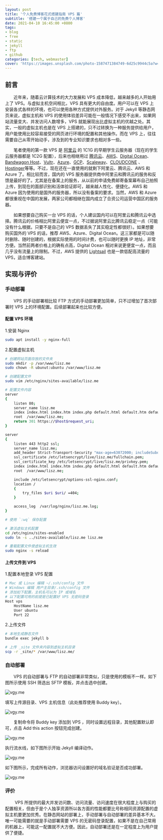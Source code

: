```yaml
---
layout: post
title: '个人免费博客花式搭建指南 VPS 篇'
subtitle: '搭建一个属于自己的免费个人博客'
date: 2021-04-10 16:45:00 +0800
tags: 
- blog
- free
- static
- jekyll
- ftp
- github
categories: [tech, webmaster]
cover: 'https://images.unsplash.com/photo-1587471384749-6d25c9944c5a?w=1600&q=900'
---
```


## 前言

&emsp;&emsp;近年来，随着云计算技术的大力发展和 VPS 成本降低，越来越多的人开始用上了 VPS。与虚拟主机空间相比，VPS 具有更大的自由度。用户可以在 VPS 上安装各式各样的环境，也可以使用各种方式提供对外服务。对于 Jekyll 等静态网页来说，虚拟主机和 VPS 的使用体验差异可能在一般情况下感受不出来，如果网站流量变大、并发访问人数增多，VPS 就能展现出比虚拟主机的优越之处。其实，一般的虚拟主机也是在 VPS 上搭建的，只不过转换为一种服务提供给用户，用户能使用比较容易接受的网页进行环境的配置和其他操作。而在 VPS 上，往往需要自己从零开始动手，涉及到的专业知识要求也相对多一些。

&emsp;&emsp;笔者使用的第一款 VPS 是 [阿里云](https://cn.aliyun.com) 的 1C1G 的早期学生云服务器（现在的学生云服务器都是 1C2G 配置），后来也相继用过 [腾讯云](https://cloud.tencent.com)、[AWS](https://aws.amazon.com)、[Digital Ocean](https://www.digitalocean.com/)、[Bandwagon Host](https://bandwagonhost.com/)、[Vultr](https://www.vultr.com/)、[Azure](https://azure.microsoft.com/)、[GCP](https://cloud.google.com/)、[Scaleway](https://www.scaleway.com/)、[CLOUDCONE](https://cloudcone.com/) 、[Hostinger](https://www.hostinger.com/)等等。不过，现在还在一直使用的就剩下阿里云、腾讯云、AWS 和 Azure 了。相比较而言，国内的 VPS 服务器提供商中阿里云和腾讯云的服务和反馈是最好的了。尤其是在备案上的服务，从以前的申请免费邮寄备案幕布自己拍照上传，到现在的面部识别和活体验证即可，越来越人性化、便捷化。AWS 和 Azure 因为使用的是国外的服务器，所以没有备案的要求。当然，AWS 和 Azure 都很重视在中国的发展，两家公司都相继在国内成立了合资公司运营中国区的服务器。

&emsp;&emsp;如果想要自己购买一台 VPS 的话，个人建议国内可以在阿里云和腾讯云中选择。腾讯云的价格相比阿里云便宜一点，不过据说阿里云比腾讯云稳定一点（可能没有什么根据，只要不是自己的 VPS 数据丢失了其实稳定性都很好）。如果想要购买国外的 VPS 的话，推荐 AWS、Azure、Digital Ocean。这三家都是可以随时删除、随时创建的，根据实际使用的时间计费，也可以随时更换 IP 地址，非常方便。当然前两者价格上的确有点高，Digital Ocean 相对来说更便宜一点，而且几乎没有流量上的限制。不过，AWS 提供的 [Lightsail](lightsail.aws.amazon.com) 也是一款低配高流量的 VPS，适合博客建站。

## 实现与评价

### 手动部署

&emsp;&emsp;VPS 的手动部署相比较 FTP 方式的手动部署更加简单，只不过增加了首次部署时 VPS 上的环境配置。后续部署起来也比较方便。

#### 配置 VPS 环境

1.安装 Nginx

```bash
sudo apt install -y nginx-full
```

2.配置虚拟主机

```bash
# 创建网站页面存放的文件夹
sudo mkdir -p /var/www/lisz.me
sudo chown -R ubunut:ubuntu /var/www/lisz.me

# 创建配置文件
sudo vim /etc/nginx/sites-available/lisz.me

# 配置文件内容
server
{
    listen 80;
    server_name lisz.me
    index index.html index.htm index.php default.html default.htm default.php;
    root  /var/www/lisz.me;
	return 301 https://$host$request_uri;
}

server
{
    listen 443 http2 ssl;
    server_name lisz.me;
    add_header Strict-Transport-Security "max-age=63072000; includeSubdomains; preload";
    ssl_certificate /etc/letsencrypt/live/lisz.me/fullchain.pem;
    ssl_certificate_key /etc/letsencrypt/live/lisz.me/privkey.pem;
    index index.html index.htm index.php default.html default.htm default.php;
    root  /var/www/lisz.me;

    include /etc/letsencrypt/options-ssl-nginx.conf;
    location /
    {
        try_files $uri $uri/ =404;
    }

    access_log  /var/log/nginx/lisz.me.log;
}

# 使用 `:wq` 保存配置

# 激活虚拟主机配置
cd /etc/nginx/sites-enabled
sudo ln -s ../sites-available/lisz.me lisz.me

# 重载配置文件使虚拟主机生效
sudo nginx -s reload
```

#### 上传文件到 VPS

1.配置本地登录 VPS 配置

```bash
# Mac 或 Linux 编辑 ~/.ssh/config 文件
# Windows 编辑 用户主目录/.ssh/config 文件
# 添加如下配置，主机名可以为 IP 或域名
# 以下配置可用的前提是已配置好 VPS 无密码登录
Host vps
    HostName lisz.me
    User ubuntu
    Port 22
```

2.上传文件

```bash
# 本地生成静态文件
bundle exec jekyll b

# 上传 _site 文件夹内容到虚拟主机目录
scp -r _site/* /var/www/lisz.me/ 
```

### 自动部署

&emsp;&emsp;VPS 的自动部署与 FTP 的自动部署非常类似，只是使用的模板不一样。如下图所示使用 SSH 筛选出 SFTP 模板，并点击选中创建。

![vgy.me](https://i.vgy.me/PuWyca.png)

填写上传源目录、VPS 主机信息（此处推荐使用 Buddy key）。

![vgy.me](https://i.vgy.me/JukwSX.png)

&emsp;&emsp;复制命令将 Buddy key 添加到 VPS ，同时设置远程目录，其他配置默认即可，点击 Add this action 按钮完成创建。

![vgy.me](https://i.vgy.me/9oviJc.png)

执行流水线，如下图所示开始 Jekyll 编译动作。

![vgy.me](https://i.vgy.me/7MSNqH.png)

如下图所示，完成所有动作，浏览器访问设置好的域名验证是否成功部署。

![vgy.me](https://i.vgy.me/9zaXO1.png)

### 评价

&emsp;&emsp; VPS 所提供的最大并发访问数、访问流量、访问速度在很大程度上与购买的配置相关，但由于是个人独享资源所以各方面的性能都要比号称相同资源配置的虚拟主机要更加优秀。在静态网站的部署上，手动部署与自动部署的差异基本不大。唯一可能需要的就是手动部署需要 VPS 的无密码登录配置，如果不是在自己常用的机器上，可能这一配置就不大方便。因此，自动部署还是在一定程度上为用户提供了便捷。